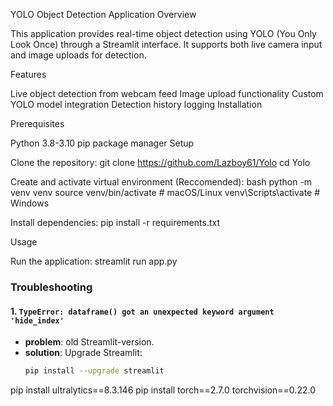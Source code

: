 YOLO Object Detection Application
Overview

This application provides real-time object detection using YOLO (You Only Look Once) through a Streamlit interface. It supports both live camera input and image uploads for detection.

Features

Live object detection from webcam feed
Image upload functionality
Custom YOLO model integration
Detection history logging
Installation

Prerequisites

Python 3.8-3.10
pip package manager
Setup

Clone the repository:
git clone https://github.com/Lazboy61/Yolo
cd Yolo

Create and activate virtual environment (Reccomended):
bash
python -m venv venv
source venv/bin/activate # macOS/Linux
venv\Scripts\activate # Windows

Install dependencies:
pip install -r requirements.txt

Usage

Run the application:
streamlit run app.py

### Troubleshooting

#### 1. `TypeError: dataframe() got an unexpected keyword argument 'hide_index'`
- **problem**: old Streamlit-version.  
- **solution**: Upgrade Streamlit:  
  ```bash
  pip install --upgrade streamlit

pip install ultralytics==8.3.146
pip install torch==2.7.0 torchvision==0.22.0

